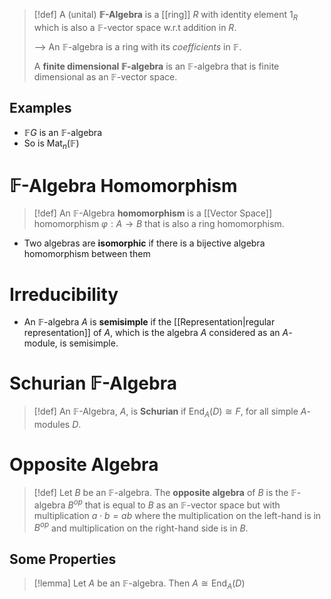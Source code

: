>[!def]
>A (unital) **$\mathbb{F}$-Algebra** is a [[ring]] $R$ with identity element $1_R$ which is also a $\mathbb{F}$-vector space w.r.t addition in $R$.
>
>--> An $\mathbb{F}$-algebra is a ring with its *coefficients* in $\mathbb{F}$. 
>
>A **finite dimensional $\mathbb{F}$-algebra** is an $\mathbb{F}$-algebra that is finite dimensional as an $\mathbb{F}$-vector space.

## Examples

- $\mathbb{F}G$ is an $\mathbb{F}$-algebra
- So is $\text{Mat}_n(\mathbb{F})$

# $\mathbb{F}$-Algebra Homomorphism

>[!def]
>An $\mathbb{F}$-Algebra **homomorphism** is a [[Vector Space]] homomorphism $\varphi: A \to B$ that is also a ring homomorphism.

- Two algebras are **isomorphic** if there is a bijective algebra homomorphism between them


# Irreducibility

- An $\mathbb{F}$-algebra $A$ is **semisimple** if the [[Representation|regular representation]] of $A$, which is the algebra $A$ considered as an $A$-module, is semisimple.


# Schurian $\mathbb{F}$-Algebra

>[!def] 
>An $\mathbb{F}$-Algebra, $A$, is **Schurian** if $\text{End}_A(D) \cong F$, for all simple $A$-modules $D$. 


# Opposite Algebra

>[!def] 
>Let $B$ be an $\mathbb{F}$-algebra. The **opposite algebra** of $B$ is the $\mathbb{F}$-algebra $B^{op}$ that is equal to $B$ as an $\mathbb{F}$-vector space but with multiplication $a\cdot b = ab$ where the multiplication on the left-hand is in $B^{op}$ and multiplication on the right-hand side is in $B$.

## Some Properties

>[!lemma] 
>Let $A$ be an $\mathbb{F}$-algebra. Then $A \cong \text{End}_A(D)$